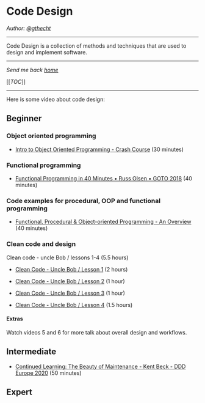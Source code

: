 # Code Design

*Author: [@gthecht](https://github.com/gthecht)*

---
Code Design is a collection of methods and techniques that are used to design and implement software.

---

*Send me back [home](home)*

[[*TOC*]]

---

Here is some video about code design:

## Beginner

### Object oriented programming

- [Intro to Object Oriented Programming - Crash Course](https://www.youtube.com/watch?v=SiBw7os-_zI) (30 minutes)

### Functional programming

- [Functional Programming in 40 Minutes • Russ Olsen • GOTO 2018](https://www.youtube.com/watch?v=0if71HOyVjY) (40 minutes)

### Code examples for procedural, OOP and functional programming

- [Functional, Procedural & Object-oriented Programming - An Overview](https://www.youtube.com/watch?v=aoE-92Ac4zE) (40 minutes)

### Clean code and design

Clean code - uncle Bob / lessons 1-4 (5.5 hours)

- [Clean Code - Uncle Bob / Lesson 1](https://www.youtube.com/watch?v=7EmboKQH8lM) (2 hours)

- [Clean Code - Uncle Bob / Lesson 2](https://www.youtube.com/watch?v=2a_ytyt9sf8) (1 hour)

- [Clean Code - Uncle Bob / Lesson 3](https://www.youtube.com/watch?v=Qjywrq2gM8o) (1 hour)

- [Clean Code - Uncle Bob / Lesson 4](https://www.youtube.com/watch?v=58jGpV2Cg50) (1.5 hours)

#### Extras

Watch videos 5 and 6 for more talk about overall design and workflows.

## Intermediate

- [Continued Learning: The Beauty of Maintenance - Kent Beck - DDD Europe 2020](https://www.youtube.com/watch?v=3gib0hKYjB0) (50 minutes)

## Expert
